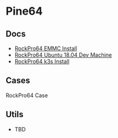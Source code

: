 # Pine64

## Docs

- [RockPro64 EMMC Install](./docs/RockPro64_EMMC_setup.md)
- [RockPro64 Ubuntu 18.04 Dev Machine](./docs/RockPro64_Ubuntu_18.04_Dev_Machine.md)
- [RockPro64 k3s Install](./docs/Rock64_k3s_nodes.md)

## Cases

RockPro64 Case

## Utils

- TBD
